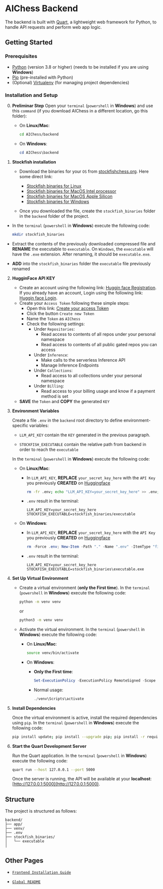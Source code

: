 # AIChess Backend

The backend is built with [Quart](https://quart.palletsprojects.com/en/latest/), a lightweight web framework for Python, to handle API requests and perform web app logic.

## Getting Started

### Prerequisites

- [Python](https://www.python.org/) (version 3.8 or higher) (needs to be installed if you are using **Windows**)
- [Pip](https://pip.pypa.io/en/stable/) (pre-installed with Python)
- (Optional) [Virtualenv](https://virtualenv.pypa.io/en/latest/) (for managing project dependencies)

### Installation and Setup

0. **Preliminar Step**
   Open your `terminal` (`powershell` in **Windows**) and use this `command` (if you download AIChess in a different location, go this folder):

   - On **Linux/Mac**:
  
      ```bash
      cd AIChess/backend
      ```

   - On **Windows**:
  
      ```powershell
      cd AIChess\backend
      ```


1. **Stockfish installation**

   - Download the binaries for your `OS` from [stockfishchess.org](https://stockfishchess.org).
     Here some direct link:

     - [Stockfish binaries for Linux](https://github.com/official-stockfish/Stockfish/releases/latest/download/stockfish-ubuntu-x86-64-avx2.tar)
     - [Stockfish binaries for MacOS Intel processor](https://github.com/official-stockfish/Stockfish/releases/latest/download/stockfish-macos-x86-64-avx2.tar)
     - [Stockfish binaries for MacOS Apple Silicon](https://github.com/official-stockfish/Stockfish/releases/latest/download/stockfish-macos-m1-apple-silicon.tar)
     - [Stockfish binaries for Windows](https://github.com/official-stockfish/Stockfish/releases/latest/download/stockfish-windows-x86-64-avx2.zip)
  
   - Once you downloaded the file, create the `stockfish_binaries` folder in the `backend` folder of the project.

- In the `terminal` (`powershell` in **Windows**) execute the  following code:

  ```bash
  mkdir stockfish_binaries
  ```

- Extract the contents of the previously downloaded compressed file and __RENAME__ the executable to `executable`.
  On `Windows`, the `executable` will have the `.exe` extension. After renaming, it should be `executable.exe`.

- __ADD__ into the `stockfish_binaries` folder the `executable` file previously renamed


2. **HugginFace API KEY**

   - Create an account using the following link: [Huggin face Registration](https://huggingface.co/join).
   If you already have an account, Login using the following link:
   [Huggin face Login](https://huggingface.co/login).
   - Create your `Access Token` following these simple steps:
     - Open this link: [Create your access Token](https://huggingface.co/settings/tokens)
     - Click the button `Create new Token`
     - Name the `Token` as `AIChess`
     - Check the following settings:
       - Under `Repositories`:
         - Read access to contents of all repos under your personal namespace
         - Read access to contents of all public gated repos you can access
       - Under `Inference`:
         - Make calls to the serverless Inference API
         - Manage Inference Endpoints
       - Under `Collections`:
         - Read access to all collections under your personal namespace
       - Under `Billing`:
         - Read access to your billing usage and know if a payment method is set
   - __SAVE__ the `Token` and __COPY__ the generated `KEY`


3. **Environment Variables**

   Create a file `.env` in the `backend` root directory to define environment-specific variables:

   - `LLM_API_KEY` contain the `KEY` generated in the previous paragraph.
  
   - `STOCKFISH_EXECUTABLE` contain the relative path from
     backend in order to reach the `executable`

   In the `terminal` (`powershell` in **Windows**) execute the  following code:

   - On **Linux/Mac**:
  
     - In `LLM_API_KEY`, __REPLACE__ `your_secret_key_here` with the `API Key` you previously __CREATED__ on [Huggingface](https://huggingface.co/)
  
       ```bash
       rm -fr .env; echo "LLM_API_KEY=your_secret_key_here" >> .env; echo "STOCKFISH_EXECUTABLE=stockfish_binaries/executable" >> .env; cat .env
       ```

     - `.env` result in the terminal:
  
       ```plain
       LLM_API_KEY=your_secret_key_here
       STOCKFISH_EXECUTABLE=stockfish_binaries/executable
       ```

   - On **Windows**:
  
     - In `LLM_API_KEY`, __REPLACE__ `your_secret_key_here` with the `API Key` you previously __CREATED__ on [Huggingface](https://huggingface.co/)
  
       ```powershell
       rm -Force .env; New-Item -Path "." -Name ".env" -ItemType "file"; "LLM_API_KEY=your_secret_key_here" | Out-File -FilePath .\.env; "STOCKFISH_EXECUTABLE=stockfish_binaries\executable.exe" | Out-File -FilePath .\.env -Append; cat .\.env
       ```

     - `.env` result in the terminal:
  
       ```plain
       LLM_API_KEY=your_secret_key_here
       STOCKFISH_EXECUTABLE=stockfish_binaries\executable.exe
       ```


4. **Set Up Virtual Environment**

   - Create a virtual environment (__only the First time__).
     In the `terminal` (`powershell` in **Windows**) execute the  following code:

     ```bash
     python -m venv venv
     ```

     or

     ```bash
     python3 -m venv venv
     ```

   - Activate the virtual environment.
     In the `terminal` (`powershell` in **Windows**) execute the  following code:

     - On **Linux/Mac**:
  
       ```bash
       source venv/bin/activate
       ```

     - On **Windows**:
  
       - __Only the First time__:
  
         ```powershell
         Set-ExecutionPolicy -ExecutionPolicy RemoteSigned -Scope CurrentUser; ./venv\Scripts\activate
         ```

       - Normal usage:

         ```powershell
         ./venv\Scripts\activate
         ```


5. **Install Dependencies**

   Once the virtual environment is active, install the required dependencies using `pip`.
   In the `terminal` (`powershell` in **Windows**) execute the  following code:

   ```bash
   pip install update; pip install --upgrade pip; pip install -r requirements.txt
   ```


6. **Start the Quart Development Server**

   Run the Quart application.
   In the `terminal` (`powershell` in **Windows**) execute the  following code:

   ```bash
   quart run --host 127.0.0.1 --port 5000
   ```
   Once the server is running, the API will be available at your __localhost__:
   [http://127.0.0.1:5000](http://127.0.0.1:5000).


## Structure

The project is structured as follows:

  ```plain
  backend/
  ├── app/
  ├── venv/
  ├── .env
  ├── stockfish_binaries/
  │   └── executable
  │ 
  ```

  ## Other Pages

  - [`Frontend Installation Guide`](./../frontend/README.md)

  - [`Global README`](./../README.md)